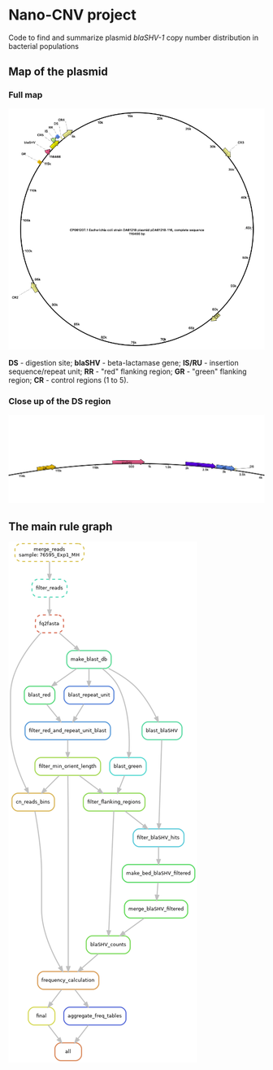 # Nano-CNV project

Code to find and summarize plasmid *blaSHV-1* copy number distribution in bacterial populations

## Map of the plasmid

### Full map

![full map](images/plasmid_full_map.png)

**DS** - digestion site; **blaSHV** - beta-lactamase gene; **IS/RU** - insertion sequence/repeat unit; **RR** - "red" flanking region; **GR** - "green" flanking region; **CR** - control regions (1 to 5).

### Close up of the DS region

![DS region](images/ds_region_annotation.png)

## The main rule graph

![DAG](images/rulegraph.png)
